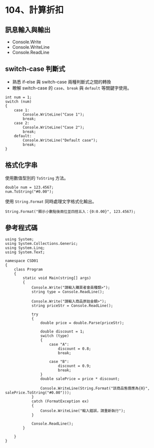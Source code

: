 # 104、計算折扣

## 訊息輸入與輸出

* Console.Write
* Console.WriteLine
* Console.ReadLine

## switch-case 判斷式

* 熟悉 if-else 與 switch-case 兩種判斷式之間的轉換
* 瞭解 switch-case 的 `case`、`break` 與 `default` 等關鍵字使用。


```
int num = 1;
switch (num)
{
    case 1:
        Console.WriteLine("Case 1");
        break;
    case 2:
        Console.WriteLine("Case 2");
        break;
    default:
        Console.WriteLine("Default case");
        break;
}
```

## 格式化字串

使用數值型別的 `ToString` 方法。

```
double num = 123.4567;
num.ToString("#0.00");
```

使用 `String.Format` 同時處理文字格式化輸出。

```
String.Format("顯示小數點後兩位並四捨五入：{0:0.00}", 123.4567);
```

## 參考程式碼

```
using System;
using System.Collections.Generic;
using System.Linq;
using System.Text;

namespace CSD01
{
    class Program
    {
        static void Main(string[] args)
        {
            Console.Write("請輸入購買者會員種類>");
            string type = Console.ReadLine();

            Console.Write("請輸入商品原始金額>");
            string priceStr = Console.ReadLine();

            try
            {
                double price = double.Parse(priceStr);

                double discount = 1;
                switch (type)
                {
                    case "A":
                        discount = 0.8;
                        break;

                    case "B":
                        discount = 0.9;
                        break;
                }
                double salePrice = price * discount;

                Console.WriteLine(String.Format("該商品售價應為{0}", salePrice.ToString("#0.00")));
            }
            catch (FormatException ex)
            {
                Console.WriteLine("輸入錯誤，請重新執行");
            }

            Console.ReadLine();
        }

    }
}
```
